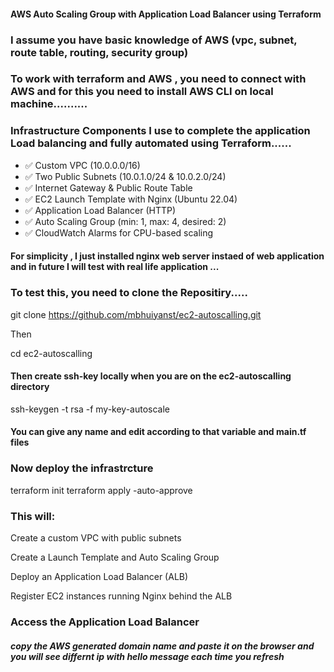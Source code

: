 ####  AWS Auto Scaling Group with Application Load Balancer using Terraform ###


### I assume you have basic knowledge of AWS (vpc, subnet, route table, routing, security group)

### To work with terraform and AWS , you need to connect with AWS and for this you need to install AWS CLI on local machine..........

### Infrastructure Components I use to complete the application Load balancing and fully automated using Terraform......


- ✅ Custom VPC (10.0.0.0/16)
- ✅ Two Public Subnets (10.0.1.0/24 & 10.0.2.0/24)
- ✅ Internet Gateway & Public Route Table
- ✅ EC2 Launch Template with Nginx (Ubuntu 22.04)
- ✅ Application Load Balancer (HTTP)
- ✅ Auto Scaling Group (min: 1, max: 4, desired: 2)
- ✅ CloudWatch Alarms for CPU-based scaling

#### For simplicity , I just installed nginx web server instaed of web application and in future I will test with real life application ...

### To test  this, you need to clone the Repositiry.....
git clone https://github.com/mbhuiyanst/ec2-autoscalling.git

Then

cd ec2-autoscalling

#### Then create ssh-key locally when you are on the ec2-autoscalling directory

ssh-keygen -t rsa -f my-key-autoscale

#### You can give any name and edit according to that variable and main.tf files

### Now  deploy the infrastrcture

terraform init
terraform apply -auto-approve

### This will:

Create a custom VPC with public subnets

Create a Launch Template and Auto Scaling Group

Deploy an Application Load Balancer (ALB)

Register EC2 instances running Nginx behind the ALB


### Access the Application Load Balancer

##### copy the AWS generated domain name and paste it on the browser and you will see differnt ip with hello message each time you refresh





